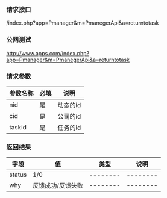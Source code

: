 ### **请求接口**
/index.php?app=Pmanager&m=PmanegerApi&a=returntotask
### **公网测试**
http://www.apps.com/index.php?app=Pmanager&m=PmanegerApi&a=returntotask

### **请求参数**

| 参数名称  |必填|     说明      |
|------|-----|------|
| nid| 是 | 动态的id  |
| cid| 是 | 公司的id  |
| taskid| 是 | 任务的id |


### **返回结果**
|字段        |值          |类型    |说明        |
| ---------  |--------    |-------- |--------  |
| status |1/0    |-------- |--------  |
| why|反馈成功/反馈失败    |-------- |--------  |